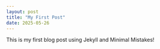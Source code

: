 ```yaml
---
layout: post
title: "My First Post"
date: 2025-05-26
---
```


This is my first blog post using Jekyll and Minimal Mistakes!
